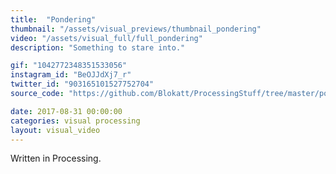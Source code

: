```yaml
---
title:  "Pondering"
thumbnail: "/assets/visual_previews/thumbnail_pondering"
video: "/assets/visual_full/full_pondering"
description: "Something to stare into."

gif: "1042772348351533056" 
instagram_id: "BeOJJdXj7_r"
twitter_id: "903165101527752704" 
source_code: "https://github.com/Blokatt/ProcessingStuff/tree/master/pondering" 

date: 2017-08-31 00:00:00
categories: visual processing
layout: visual_video
---
```

Written in Processing.